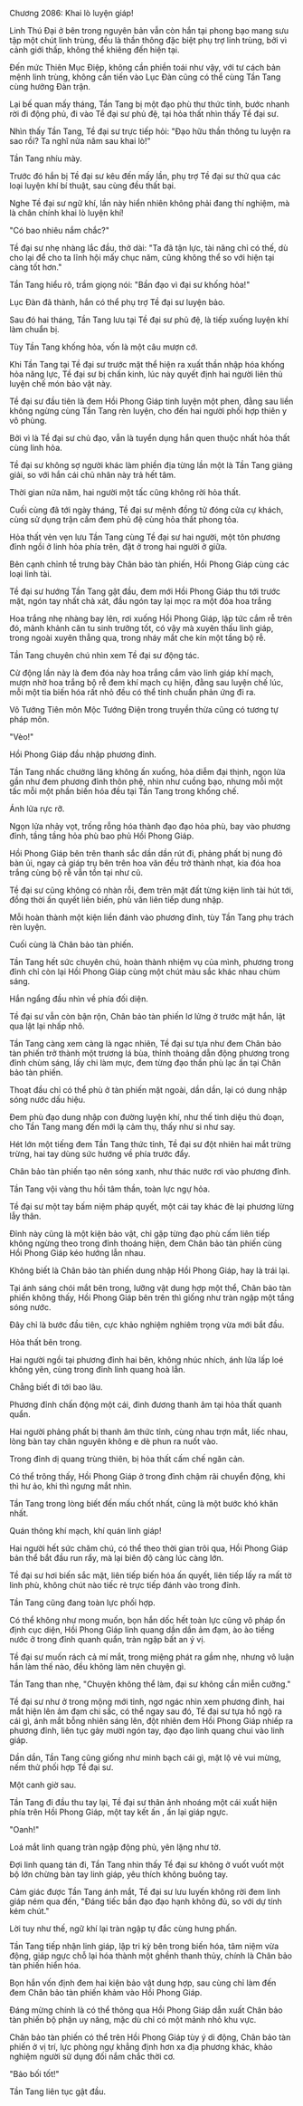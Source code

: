 




Chương 2086: Khai lò luyện giáp!


Linh Thú Đại ở bên trong nguyên bản vẫn còn hắn tại phong bạo mang sưu tập một chút linh trùng, đều là thần thông đặc biệt phụ trợ linh trùng, bởi vì cảnh giới thấp, không thể khiêng đến hiện tại.

Đến mức Thiên Mục Điệp, không cần phiền toái như vậy, với tư cách bản mệnh linh trùng, không cần tiến vào Lục Đàn cũng có thể cùng Tần Tang cùng hưởng Đàn trận.

Lại bế quan mấy tháng, Tần Tang bị một đạo phù thư thức tỉnh, bước nhanh rời đi động phủ, đi vào Tề đại sư phủ đệ, tại hỏa thất nhìn thấy Tề đại sư.

Nhìn thấy Tần Tang, Tề đại sư trực tiếp hỏi: "Đạo hữu thần thông tu luyện ra sao rồi? Ta nghĩ nửa năm sau khai lò!"

Tần Tang nhíu mày.

Trước đó hắn bị Tề đại sư kêu đến mấy lần, phụ trợ Tề đại sư thử qua các loại luyện khí bí thuật, sau cùng đều thất bại.

Nghe Tề đại sư ngữ khí, lần này hiển nhiên không phải đang thí nghiệm, mà là chân chính khai lò luyện khí!

"Có bao nhiêu nắm chắc?"

Tề đại sư nhẹ nhàng lắc đầu, thở dài: "Ta đã tận lực, tài năng chỉ có thế, dù cho lại để cho ta lĩnh hội mấy chục năm, cũng không thể so với hiện tại càng tốt hơn."

Tần Tang hiểu rõ, trầm giọng nói: "Bần đạo vì đại sư khống hỏa!"

Lục Đàn đã thành, hắn có thể phụ trợ Tề đại sư luyện bảo.

Sau đó hai tháng, Tần Tang lưu tại Tề đại sư phủ đệ, là tiếp xuống luyện khí làm chuẩn bị.

Tùy Tần Tang khống hỏa, vốn là một câu mượn cớ.

Khi Tần Tang tại Tề đại sư trước mặt thể hiện ra xuất thần nhập hóa khống hỏa năng lực, Tề đại sư bị chấn kinh, lúc này quyết định hai người liên thủ luyện chế món bảo vật này.

Tề đại sư đầu tiên là đem Hồi Phong Giáp tinh luyện một phen, đằng sau liền không ngừng cùng Tần Tang rèn luyện, cho đến hai người phối hợp thiên y vô phùng.

Bởi vì là Tề đại sư chủ đạo, vẫn là tuyển dụng hắn quen thuộc nhất hỏa thất cùng linh hỏa.

Tề đại sư không sợ người khác làm phiền địa từng lần một là Tần Tang giảng giải, so với hắn cái chủ nhân này trả hết tâm.

Thời gian nửa năm, hai người một tấc cũng không rời hỏa thất.

Cuối cùng đã tới ngày tháng, Tề đại sư mệnh đồng tử đóng cửa cự khách, cùng sử dụng trận cấm đem phủ đệ cùng hỏa thất phong tỏa.

Hỏa thất vẻn vẹn lưu Tần Tang cùng Tề đại sư hai người, một tôn phương đỉnh ngồi ở linh hỏa phía trên, đặt ở trong hai người ở giữa.

Bên cạnh chỉnh tề trưng bày Chân bảo tàn phiến, Hồi Phong Giáp cùng các loại linh tài.

Tề đại sư hướng Tần Tang gật đầu, đem mới Hồi Phong Giáp thu tới trước mặt, ngón tay nhất chà xát, đầu ngón tay lại mọc ra một đóa hoa trắng

Hoa trắng nhẹ nhàng bay lên, rơi xuống Hồi Phong Giáp, lập tức cắm rễ trên đó, mảnh khảnh căn tu sinh trưởng tốt, có vậy mà xuyên thấu linh giáp, trong ngoài xuyên thẳng qua, trong nháy mắt che kín một tầng bộ rễ.

Tần Tang chuyên chú nhìn xem Tề đại sư động tác.

Cử động lần này là đem đóa này hoa trắng cắm vào linh giáp khí mạch, mượn nhờ hoa trắng bộ rễ đem khí mạch cụ hiện, đằng sau luyện chế lúc, mỗi một tia biến hóa rất nhỏ đều có thể tinh chuẩn phản ứng đi ra.

Vô Tướng Tiên môn Mộc Tướng Điện trong truyền thừa cũng có tương tự pháp môn.

"Vèo!"

Hồi Phong Giáp đầu nhập phương đỉnh.

Tần Tang nhấc chưởng lăng không ấn xuống, hỏa diễm đại thịnh, ngọn lửa gần như đem phương đỉnh thôn phệ, nhìn như cuồng bạo, nhưng mỗi một tấc mỗi một phần biến hóa đều tại Tần Tang trong khống chế.

Ánh lửa rực rỡ.

Ngọn lửa nhảy vọt, trống rỗng hóa thành đạo đạo hỏa phù, bay vào phương đỉnh, tầng tầng hỏa phù bao phủ Hồi Phong Giáp.

Hồi Phong Giáp bên trên thanh sắc dần dần rút đi, phảng phất bị nung đỏ bàn ủi, ngay cả giáp trụ bên trên hoa văn đều trở thành nhạt, kia đóa hoa trắng cùng bộ rễ vẫn tồn tại như cũ.

Tề đại sư cũng không có nhàn rỗi, đem trên mặt đất từng kiện linh tài hút tới, đồng thời ấn quyết liên biến, phù văn liên tiếp dung nhập.

Mỗi hoàn thành một kiện liền đánh vào phương đỉnh, tùy Tần Tang phụ trách rèn luyện.

Cuối cùng là Chân bảo tàn phiến.

Tần Tang hết sức chuyên chú, hoàn thành nhiệm vụ của mình, phương trong đỉnh chỉ còn lại Hồi Phong Giáp cùng một chút màu sắc khác nhau chùm sáng.

Hắn ngẩng đầu nhìn về phía đối diện.

Tề đại sư vẫn còn bận rộn, Chân bảo tàn phiến lơ lửng ở trước mặt hắn, lật qua lật lại nhấp nhô.

Tần Tang càng xem càng là ngạc nhiên, Tề đại sư tựa như đem Chân bảo tàn phiến trở thành một trương lá bùa, thỉnh thoảng dẫn động phương trong đỉnh chùm sáng, lấy chi làm mực, đem từng đạo thần phù lạc ấn tại Chân bảo tàn phiến.

Thoạt đầu chỉ có thể phù ở tàn phiến mặt ngoài, dần dần, lại có dung nhập sóng nước dấu hiệu.

Đem phù đạo dung nhập con đường luyện khí, như thế tinh diệu thủ đoạn, cho Tần Tang mang đến mới lạ cảm thụ, thấy như si như say.

Hét lớn một tiếng đem Tần Tang thức tỉnh, Tề đại sư đột nhiên hai mắt trừng trừng, hai tay dùng sức hướng về phía trước đẩy.

Chân bảo tàn phiến tạo nên sóng xanh, như thác nước rơi vào phương đỉnh.

Tần Tang vội vàng thu hồi tâm thần, toàn lực ngự hỏa.

Tề đại sư một tay bấm niệm pháp quyết, một cái tay khác đè lại phương lừng lẫy thân.

Đỉnh này cũng là một kiện bảo vật, chỉ gặp từng đạo phù cấm liên tiếp không ngừng theo trong đỉnh thoáng hiện, đem Chân bảo tàn phiến cùng Hồi Phong Giáp kéo hướng lẫn nhau.

Không biết là Chân bảo tàn phiến dung nhập Hồi Phong Giáp, hay là trái lại.

Tại ánh sáng chói mắt bên trong, lưỡng vật dung hợp một thể, Chân bảo tàn phiến không thấy, Hồi Phong Giáp bên trên thì giống như tràn ngập một tầng sóng nước.

Đây chỉ là bước đầu tiên, cực khảo nghiệm nghiêm trọng vừa mới bắt đầu.

Hỏa thất bên trong.

Hai người ngồi tại phương đỉnh hai bên, không nhúc nhích, ánh lửa lấp loé không yên, cùng trong đỉnh linh quang hoà lẫn.

Chẳng biết đi tới bao lâu.

Phương đỉnh chấn động một cái, đinh đương thanh âm tại hỏa thất quanh quẩn.

Hai người phảng phất bị thanh âm thức tỉnh, cùng nhau trợn mắt, liếc nhau, lòng bàn tay chân nguyên không e dè phun ra nuốt vào.

Trong đỉnh dị quang trùng thiên, bị hỏa thất cấm chế ngăn cản.

Có thể trông thấy, Hồi Phong Giáp ở trong đỉnh chậm rãi chuyển động, khi thì hư ảo, khi thì ngưng mắt nhìn.

Tần Tang trong lòng biết đến mấu chốt nhất, cũng là một bước khó khăn nhất.

Quán thông khí mạch, khí quán linh giáp!

Hai người hết sức chăm chú, có thể theo thời gian trôi qua, Hồi Phong Giáp bản thể bắt đầu run rẩy, mà lại biên độ càng lúc càng lớn.

Tề đại sư hơi biến sắc mặt, liên tiếp biến hóa ấn quyết, liên tiếp lấy ra mất tờ linh phù, không chút nào tiếc rẻ trực tiếp đánh vào trong đỉnh.

Tần Tang cũng đang toàn lực phối hợp.

Có thể không như mong muốn, bọn hắn dốc hết toàn lực cũng vô pháp ổn định cục diện, Hồi Phong Giáp linh quang dần dần ảm đạm, ào ào tiếng nước ở trong đỉnh quanh quẩn, tràn ngập bất an ý vị.

Tề đại sư muốn rách cả mí mắt, trong miệng phát ra gầm nhẹ, nhưng vô luận hắn làm thế nào, đều không làm nên chuyện gì.

Tần Tang than nhẹ, "Chuyện không thể làm, đại sư không cần miễn cưỡng."

Tề đại sư như ở trong mộng mới tỉnh, ngơ ngác nhìn xem phương đỉnh, hai mắt hiện lên ảm đạm chi sắc, có thể ngay sau đó, Tề đại sư tựa hồ ngộ ra cái gì, ánh mắt bỗng nhiên sáng lên, đột nhiên đem Hồi Phong Giáp nhiếp ra phương đỉnh, liên tục gảy mười ngón tay, đạo đạo linh quang chui vào linh giáp.

Dần dần, Tần Tang cũng giống như minh bạch cái gì, mặt lộ vẻ vui mừng, nếm thử phối hợp Tề đại sư.

Một canh giờ sau.

Tần Tang đi đầu thu tay lại, Tề đại sư thân ảnh nhoáng một cái xuất hiện phía trên Hồi Phong Giáp, một tay kết ấn , ấn lại giáp ngực.

"Oanh!"

Loá mắt linh quang tràn ngập động phủ, yên lặng như tờ.

Đợi linh quang tán đi, Tần Tang nhìn thấy Tề đại sư không ở vuốt vuốt một bộ lớn chừng bàn tay linh giáp, yêu thích không buông tay.

Cảm giác được Tần Tang ánh mắt, Tề đại sư lưu luyến không rời đem linh giáp ném qua đến, "Đáng tiếc bần đạo đạo hạnh không đủ, so với dự tính kém chút."

Lời tuy như thế, ngữ khí lại tràn ngập tự đắc cùng hưng phấn.

Tần Tang tiếp nhận linh giáp, lập tri kỳ bên trong biến hóa, tâm niệm vừa động, giáp ngực chỗ lại hóa thành một ghềnh thanh thủy, chính là Chân bảo tàn phiến hiển hóa.

Bọn hắn vốn định đem hai kiện bảo vật dung hợp, sau cùng chỉ làm đến đem Chân bảo tàn phiến khảm vào Hồi Phong Giáp.

Đáng mừng chính là có thể thông qua Hồi Phong Giáp dẫn xuất Chân bảo tàn phiến bộ phận uy năng, mặc dù chỉ có một mảnh nhỏ khu vực.

Chân bảo tàn phiến có thể trên Hồi Phong Giáp tùy ý di động, Chân bảo tàn phiến ở vị trí, lực phòng ngự khẳng định hơn xa địa phương khác, khảo nghiệm người sử dụng đối nắm chắc thời cơ.

"Bảo bối tốt!"

Tần Tang liên tục gật đầu.




